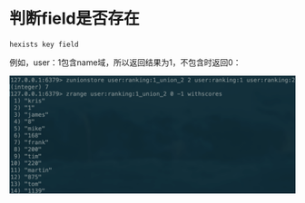 # 判断field是否存在

```text
hexists key field
```

例如，user：1包含name域，所以返回结果为1，不包含时返回0：

![](../../.gitbook/assets/image%20%28201%29.png)

